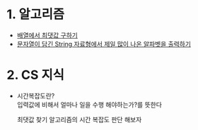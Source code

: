 # 1. 알고리즘
- [배열에서 최댓값 구하기](Algorithm/ex01/my/FindMaxNum.java)
- [문자열이 담긴 String 자료형에서 제일 많이 나온 알파벳을 출력하기](Algorithm/ex02/FindMaxOccurredAlphabet.java)
  
# 2. CS 지식
- 시간복잡도란?  
  입력값에 비해서 얼마나 일을 수행 해야하는가?를 뜻한다
  
  최댓값 찾기 알고리즘의 시간 복잡도 판단 해보자
    
